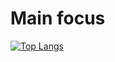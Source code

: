# Main focus

[![Top Langs](https://github-readme-stats.vercel.app/api/top-langs/?username=Adam-Behun)](https://github.com/Adam-Behun/github-readme-stats)

